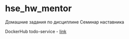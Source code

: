# hse_hw_mentor
Домашние задания по дисциплине Семинар наставника

DockerHub todo-service - [link](https://hub.docker.com/repository/docker/andrekur/todo-service/general)